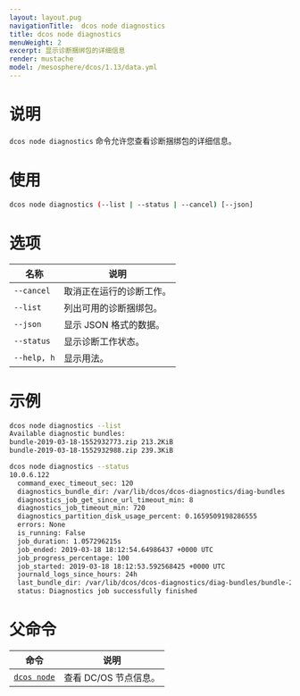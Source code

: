 ```yaml
---
layout: layout.pug
navigationTitle:  dcos node diagnostics
title: dcos node diagnostics
menuWeight: 2
excerpt: 显示诊断捆绑包的详细信息
render: mustache
model: /mesosphere/dcos/1.13/data.yml
---
```



# 说明
`dcos node diagnostics` 命令允许您查看诊断捆绑包的详细信息。

# 使用

```bash
dcos node diagnostics (--list | --status | --cancel) [--json]
```

# 选项

| 名称 | 说明 |
|---------|-------------|
| `--cancel`   | 取消正在运行的诊断工作。|
| `--list`   | 列出可用的诊断捆绑包。|
| `--json`   | 显示 JSON 格式的数据。|
| `--status`   | 显示诊断工作状态。|
| `--help, h` |  显示用法。 |


# 示例

```bash
dcos node diagnostics --list
Available diagnostic bundles:
bundle-2019-03-18-1552932773.zip 213.2KiB
bundle-2019-03-18-1552932988.zip 239.3KiB
```

```bash
dcos node diagnostics --status
10.0.6.122
  command_exec_timeout_sec: 120
  diagnostics_bundle_dir: /var/lib/dcos/dcos-diagnostics/diag-bundles
  diagnostics_job_get_since_url_timeout_min: 8
  diagnostics_job_timeout_min: 720
  diagnostics_partition_disk_usage_percent: 0.1659509198286555
  errors: None
  is_running: False
  job_duration: 1.057296215s
  job_ended: 2019-03-18 18:12:54.64986437 +0000 UTC
  job_progress_percentage: 100
  job_started: 2019-03-18 18:12:53.592568425 +0000 UTC
  journald_logs_since_hours: 24h
  last_bundle_dir: /var/lib/dcos/dcos-diagnostics/diag-bundles/bundle-2019-03-18-1552932773.zip
  status: Diagnostics job successfully finished


```

# 父命令

| 命令 | 说明 |
|---------|-------------|
| [`dcos node`](/mesosphere/dcos/cn/1.13/cli/command-reference/dcos-node/) | 查看 DC/OS 节点信息。 |

